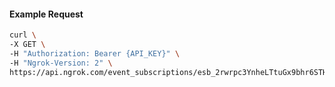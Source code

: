 <!-- Code generated for API Clients. DO NOT EDIT. -->

#### Example Request

```bash
curl \
-X GET \
-H "Authorization: Bearer {API_KEY}" \
-H "Ngrok-Version: 2" \
https://api.ngrok.com/event_subscriptions/esb_2rwrpc3YnheLTtuGx9bhr6STHZf/sources/ip_policy_updated.v0
```
